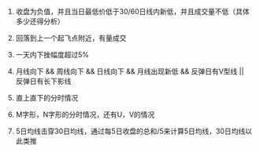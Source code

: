 1. 收盘为负值，并且当日最低价低于30/60日线内新低，并且成交量不低（具体多少还得分析）
2. 回落到上一个起飞点附近，有量成交

3. 一天内下挫幅度超过5%

4. 月线向下 && 周线向下 && 日线向下 && 月线出现新低 && 反弹日有V型线 || 反弹日有长下影线

6. 直上直下的分时情况

7. M字形，N字形的分时情况，还有U，V的情况

8. 5日均线击穿30日均线，通过每5日收盘的总和/5来计算5日均线，30日均线以此类推